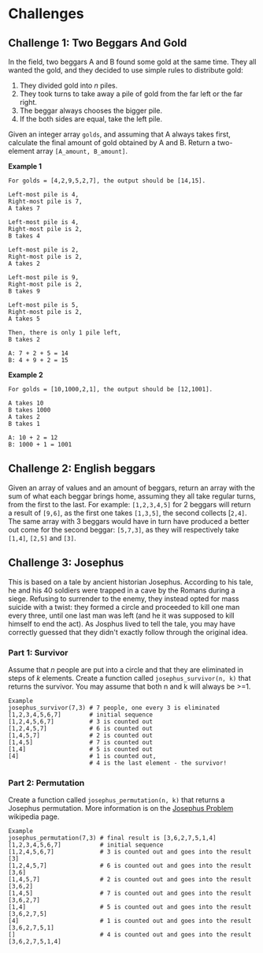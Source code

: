 # Challenges

## Challenge 1: Two Beggars And Gold
In the field, two beggars A and B found some gold at the same time. They all wanted the gold, and they decided to use simple rules to distribute gold:

1. They divided gold into *n* piles. 
2. They took turns to take away a pile of gold from the far left or the far right.
3. The beggar always chooses the bigger pile.
4. If the both sides are equal, take the left pile.

Given an integer array `golds`, and assuming that A always takes first, calculate the final amount of gold obtained by A and B. Return a two-element array `[A_amount, B_amount]`.

**Example 1**
```
For golds = [4,2,9,5,2,7], the output should be [14,15].

Left-most pile is 4, 
Right-most pile is 7, 
A takes 7

Left-most pile is 4, 
Right-most pile is 2, 
B takes 4

Left-most pile is 2, 
Right-most pile is 2, 
A takes 2

Left-most pile is 9, 
Right-most pile is 2, 
B takes 9

Left-most pile is 5, 
Right-most pile is 2, 
A takes 5

Then, there is only 1 pile left, 
B takes 2

A: 7 + 2 + 5 = 14
B: 4 + 9 + 2 = 15
```

**Example 2**
```
For golds = [10,1000,2,1], the output should be [12,1001].

A takes 10
B takes 1000
A takes 2
B takes 1

A: 10 + 2 = 12
B: 1000 + 1 = 1001
```


## Challenge 2: English beggars

Given an array of values and an amount of beggars, return an array with the sum of what each beggar brings home, assuming they all take regular turns, from the first to the last. For example: `[1,2,3,4,5]` for 2 beggars will return a result of `[9,6]`, as the first one takes `[1,3,5]`, the second collects [`2,4]`. The same array with 3 beggars would have in turn have produced a better out come for the second beggar: `[5,7,3]`, as they will respectively take `[1,4]`, `[2,5]` and `[3]`.

## Challenge 3: Josephus 

This is based on a tale by ancient historian Josephus. According to his tale, he and his 40 soldiers were trapped in a cave by the Romans during a siege. Refusing to surrender to the enemy, they instead opted for mass suicide with a twist: they formed a circle and proceeded to kill one man every three, until one last man was left (and he it was supposed to kill himself to end the act). As Josphus lived to tell the tale, you may have correctly guessed that they didn't exactly follow through the original idea. 

### Part 1: Survivor 

Assume that *n* people are put into a circle and that they are eliminated in steps of *k* elements. Create a function called `josephus_survivor(n, k)` that returns the survivor. You may assume that both n and k will always be >=1.

```
Example
josephus_survivor(7,3) # 7 people, one every 3 is eliminated
[1,2,3,4,5,6,7]        # initial sequence
[1,2,4,5,6,7]          # 3 is counted out
[1,2,4,5,7]            # 6 is counted out
[1,4,5,7]              # 2 is counted out
[1,4,5]                # 7 is counted out
[1,4]                  # 5 is counted out
[4]                    # 1 is counted out, 
                       # 4 is the last element - the survivor!
```

### Part 2: Permutation

Create a function called `josephus_permutation(n, k)` that returns a Josephus permutation. More information is on the [Josephus Problem](https://en.wikipedia.org/wiki/Josephus_problem) wikipedia page.

```
Example
josephus_permutation(7,3) # final result is [3,6,2,7,5,1,4]
[1,2,3,4,5,6,7]           # initial sequence
[1,2,4,5,6,7]             # 3 is counted out and goes into the result [3]
[1,2,4,5,7]               # 6 is counted out and goes into the result [3,6]
[1,4,5,7]                 # 2 is counted out and goes into the result [3,6,2]
[1,4,5]                   # 7 is counted out and goes into the result [3,6,2,7]
[1,4]                     # 5 is counted out and goes into the result [3,6,2,7,5]
[4]                       # 1 is counted out and goes into the result [3,6,2,7,5,1]
[]                        # 4 is counted out and goes into the result [3,6,2,7,5,1,4]
```
